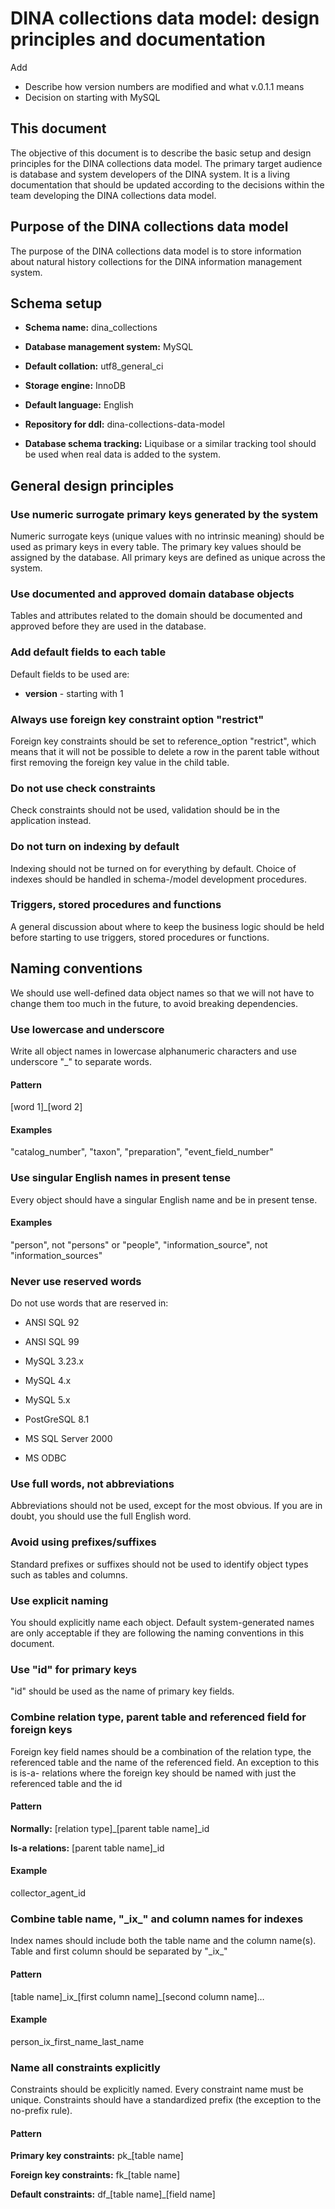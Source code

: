 # DINA collections data model: design principles and documentation

Add
- Describe how version numbers are modified and what v.0.1.1 means
- Decision on starting with MySQL 

## This document

The objective of this document is to describe the basic setup and design principles for the DINA collections data model. The primary target audience is database and system developers of the DINA system. It is a living documentation that should be updated according to the decisions within the team developing the DINA collections data model.

## Purpose of the DINA collections data model

The purpose of the DINA collections data model is to store information about natural history collections for the DINA information management system.

## Schema setup

- **Schema name:** dina_collections

- **Database management system:** MySQL

- **Default collation:** utf8\_general\_ci

- **Storage engine:** InnoDB

- **Default language:** English

- **Repository for ddl:** dina-collections-data-model

- **Database schema tracking:** Liquibase or a similar tracking tool should be used when real data is added to the system.

## General design principles

### Use numeric surrogate primary keys generated by the system
Numeric surrogate keys (unique values with no intrinsic meaning) should be used as primary keys in every table. The primary key values should be assigned by the database. All primary keys are defined as unique across the system.

### Use documented and approved domain database objects

Tables and attributes related to the domain should be documented and approved before they are used in the database.

### Add default fields to each table

Default fields to be used are:

- **version** - starting with 1

### Always use foreign key constraint option "restrict"

Foreign key constraints should be set to reference\_option "restrict", which means that it will not be possible to delete a row in the parent table without first removing the foreign key value in the child table.

### Do not use check constraints

Check constraints should not be used, validation should be in the application instead.

### Do not turn on indexing by default

Indexing should not be turned on for everything by default. Choice of indexes should be handled in schema-/model development procedures.

### Triggers, stored procedures and functions

A general discussion about where to keep the business logic should be held before starting to use triggers, stored procedures or functions.

## Naming conventions

We should use well-defined data object names so that we will not have to change them too much in the future, to avoid breaking dependencies.

### Use lowercase and underscore

Write all object names in lowercase alphanumeric characters and use underscore "_" to separate words.

#### Pattern

[word 1]\_[word 2]

#### Examples

"catalog\_number", "taxon", "preparation", "event\_field\_number"

### Use singular English names in present tense

Every object should have a singular English name and be in present tense.

#### Examples

"person", not "persons"  or "people", "information\_source", not "information\_sources"

### Never use reserved words

Do not use words that are reserved in:

- ANSI SQL 92

- ANSI SQL 99

- MySQL 3.23.x

- MySQL 4.x

- MySQL 5.x

- PostGreSQL 8.1

- MS SQL Server 2000

- MS ODBC

### Use full words, not abbreviations

Abbreviations should not be used, except for the most obvious. If you are in doubt, you should use the full English word.

### Avoid using prefixes/suffixes

Standard prefixes or suffixes should not be used to identify object types such as tables and columns.

### Use explicit naming

You should explicitly name each object. Default system-generated names are only acceptable if they are following the naming conventions in this document.

### Use "id" for primary keys

"id" should be used as the name of primary key fields.

### Combine relation type, parent table and referenced field for foreign keys

Foreign key field names should be a combination of the relation type, the referenced table and the name of the referenced field. An exception to this is is-a- relations where the foreign key should be named with just the referenced table and the id

#### Pattern

**Normally:** [relation type]\_[parent table name]\_id

**Is-a relations:** [parent table name]\_id

#### Example

collector\_agent\_id

### Combine table name, "\_ix\_" and column names for indexes

Index names should include both the table name and the column name(s). Table and first column should be separated by "\_ix\_"

#### Pattern

[table name]\_ix\_[first column name]\_[second column name]…

#### Example

person\_ix\_first\_name\_last\_name

### Name all constraints explicitly

Constraints should be explicitly named. Every constraint name must be unique. Constraints should have a standardized prefix (the exception to the no-prefix rule).

#### Pattern

**Primary key constraints:** pk\_[table name]

**Foreign key constraints:** fk\_[table name]

**Default constraints:** df\_[table name]\_[field name]
